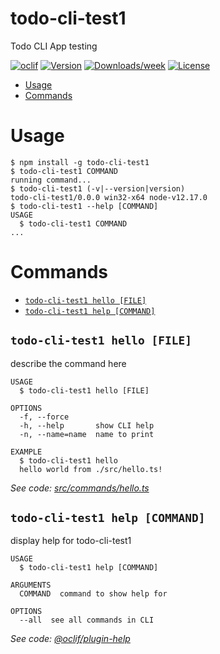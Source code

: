 todo-cli-test1
==============

Todo CLI App testing

[![oclif](https://img.shields.io/badge/cli-oclif-brightgreen.svg)](https://oclif.io)
[![Version](https://img.shields.io/npm/v/todo-cli-test1.svg)](https://npmjs.org/package/todo-cli-test1)
[![Downloads/week](https://img.shields.io/npm/dw/todo-cli-test1.svg)](https://npmjs.org/package/todo-cli-test1)
[![License](https://img.shields.io/npm/l/todo-cli-test1.svg)](https://github.com/hassan-ak/todo-cli/blob/master/package.json)

<!-- toc -->
* [Usage](#usage)
* [Commands](#commands)
<!-- tocstop -->
# Usage
<!-- usage -->
```sh-session
$ npm install -g todo-cli-test1
$ todo-cli-test1 COMMAND
running command...
$ todo-cli-test1 (-v|--version|version)
todo-cli-test1/0.0.0 win32-x64 node-v12.17.0
$ todo-cli-test1 --help [COMMAND]
USAGE
  $ todo-cli-test1 COMMAND
...
```
<!-- usagestop -->
# Commands
<!-- commands -->
* [`todo-cli-test1 hello [FILE]`](#todo-cli-test1-hello-file)
* [`todo-cli-test1 help [COMMAND]`](#todo-cli-test1-help-command)

## `todo-cli-test1 hello [FILE]`

describe the command here

```
USAGE
  $ todo-cli-test1 hello [FILE]

OPTIONS
  -f, --force
  -h, --help       show CLI help
  -n, --name=name  name to print

EXAMPLE
  $ todo-cli-test1 hello
  hello world from ./src/hello.ts!
```

_See code: [src/commands/hello.ts](https://github.com/hassan-ak/todo-cli/blob/v0.0.0/src/commands/hello.ts)_

## `todo-cli-test1 help [COMMAND]`

display help for todo-cli-test1

```
USAGE
  $ todo-cli-test1 help [COMMAND]

ARGUMENTS
  COMMAND  command to show help for

OPTIONS
  --all  see all commands in CLI
```

_See code: [@oclif/plugin-help](https://github.com/oclif/plugin-help/blob/v3.2.2/src/commands/help.ts)_
<!-- commandsstop -->
